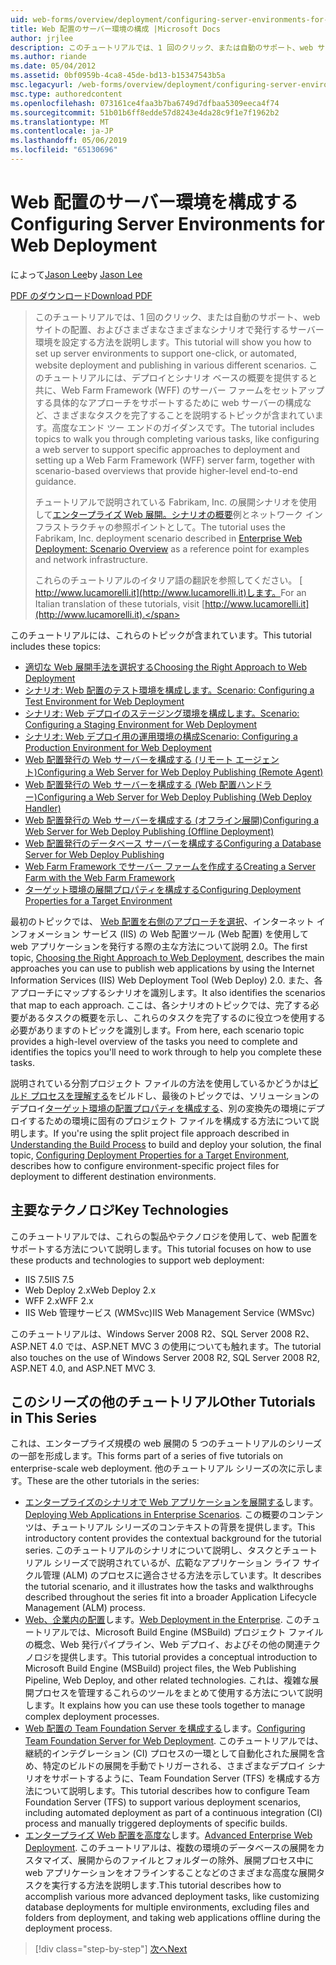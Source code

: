 ```yaml
---
uid: web-forms/overview/deployment/configuring-server-environments-for-web-deployment/configuring-server-environments-for-web-deployment
title: Web 配置のサーバー環境の構成 |Microsoft Docs
author: jrjlee
description: このチュートリアルでは、1 回のクリック、または自動のサポート、web サイトの配置、およびさまざまな異なるシナリオで発行するサーバー環境を設定する方法を説明しています.
ms.author: riande
ms.date: 05/04/2012
ms.assetid: 0bf0959b-4ca8-45de-bd13-b15347543b5a
msc.legacyurl: /web-forms/overview/deployment/configuring-server-environments-for-web-deployment/configuring-server-environments-for-web-deployment
msc.type: authoredcontent
ms.openlocfilehash: 073161ce4faa3b7ba6749d7dfbaa5309eeca4f74
ms.sourcegitcommit: 51b01b6ff8edde57d8243e4da28c9f1e7f1962b2
ms.translationtype: MT
ms.contentlocale: ja-JP
ms.lasthandoff: 05/06/2019
ms.locfileid: "65130696"
---
```

# <a name="configuring-server-environments-for-web-deployment"></a><span data-ttu-id="3c64e-103">Web 配置のサーバー環境を構成する</span><span class="sxs-lookup"><span data-stu-id="3c64e-103">Configuring Server Environments for Web Deployment</span></span>

<span data-ttu-id="3c64e-104">によって[Jason Lee](https://github.com/jrjlee)</span><span class="sxs-lookup"><span data-stu-id="3c64e-104">by [Jason Lee](https://github.com/jrjlee)</span></span>

[<span data-ttu-id="3c64e-105">PDF のダウンロード</span><span class="sxs-lookup"><span data-stu-id="3c64e-105">Download PDF</span></span>](https://msdnshared.blob.core.windows.net/media/MSDNBlogsFS/prod.evol.blogs.msdn.com/CommunityServer.Blogs.Components.WeblogFiles/00/00/00/63/56/8130.DeployingWebAppsInEnterpriseScenarios.pdf)

> <span data-ttu-id="3c64e-106">このチュートリアルでは、1 回のクリック、または自動のサポート、web サイトの配置、およびさまざまなさまざまなシナリオで発行するサーバー環境を設定する方法を説明します。</span><span class="sxs-lookup"><span data-stu-id="3c64e-106">This tutorial will show you how to set up server environments to support one-click, or automated, website deployment and publishing in various different scenarios.</span></span> <span data-ttu-id="3c64e-107">このチュートリアルには、デプロイとシナリオ ベースの概要を提供すると共に、Web Farm Framework (WFF) のサーバー ファームをセットアップする具体的なアプローチをサポートするために web サーバーの構成など、さまざまなタスクを完了することを説明するトピックが含まれています。高度なエンド ツー エンドのガイダンスです。</span><span class="sxs-lookup"><span data-stu-id="3c64e-107">The tutorial includes topics to walk you through completing various tasks, like configuring a web server to support specific approaches to deployment and setting up a Web Farm Framework (WFF) server farm, together with scenario-based overviews that provide higher-level end-to-end guidance.</span></span>
> 
> <span data-ttu-id="3c64e-108">チュートリアルで説明されている Fabrikam, Inc. の展開シナリオを使用して[エンタープライズ Web 展開。シナリオの概要](../deploying-web-applications-in-enterprise-scenarios/enterprise-web-deployment-scenario-overview.md)例とネットワーク インフラストラクチャの参照ポイントとして。</span><span class="sxs-lookup"><span data-stu-id="3c64e-108">The tutorial uses the Fabrikam, Inc. deployment scenario described in [Enterprise Web Deployment: Scenario Overview](../deploying-web-applications-in-enterprise-scenarios/enterprise-web-deployment-scenario-overview.md) as a reference point for examples and network infrastructure.</span></span>
> 
> <span data-ttu-id="3c64e-109">これらのチュートリアルのイタリア語の翻訳を参照してください。 [ http://www.lucamorelli.it](http://www.lucamorelli.it)します。</span><span class="sxs-lookup"><span data-stu-id="3c64e-109">For an Italian translation of these tutorials, visit [http://www.lucamorelli.it](http://www.lucamorelli.it).</span></span>

<span data-ttu-id="3c64e-110">このチュートリアルには、これらのトピックが含まれています。</span><span class="sxs-lookup"><span data-stu-id="3c64e-110">This tutorial includes these topics:</span></span>

- [<span data-ttu-id="3c64e-111">適切な Web 展開手法を選択する</span><span class="sxs-lookup"><span data-stu-id="3c64e-111">Choosing the Right Approach to Web Deployment</span></span>](choosing-the-right-approach-to-web-deployment.md)
- [<span data-ttu-id="3c64e-112">シナリオ: Web 配置のテスト環境を構成します。</span><span class="sxs-lookup"><span data-stu-id="3c64e-112">Scenario: Configuring a Test Environment for Web Deployment</span></span>](scenario-configuring-a-test-environment-for-web-deployment.md)
- [<span data-ttu-id="3c64e-113">シナリオ: Web デプロイのステージング環境を構成します。</span><span class="sxs-lookup"><span data-stu-id="3c64e-113">Scenario: Configuring a Staging Environment for Web Deployment</span></span>](scenario-configuring-a-staging-environment-for-web-deployment.md)
- [<span data-ttu-id="3c64e-114">シナリオ: Web デプロイ用の運用環境の構成</span><span class="sxs-lookup"><span data-stu-id="3c64e-114">Scenario: Configuring a Production Environment for Web Deployment</span></span>](scenario-configuring-a-production-environment-for-web-deployment.md)
- [<span data-ttu-id="3c64e-115">Web 配置発行の Web サーバーを構成する (リモート エージェント)</span><span class="sxs-lookup"><span data-stu-id="3c64e-115">Configuring a Web Server for Web Deploy Publishing (Remote Agent)</span></span>](configuring-a-web-server-for-web-deploy-publishing-remote-agent.md)
- [<span data-ttu-id="3c64e-116">Web 配置発行の Web サーバーを構成する (Web 配置ハンドラー)</span><span class="sxs-lookup"><span data-stu-id="3c64e-116">Configuring a Web Server for Web Deploy Publishing (Web Deploy Handler)</span></span>](configuring-a-web-server-for-web-deploy-publishing-web-deploy-handler.md)
- [<span data-ttu-id="3c64e-117">Web 配置発行の Web サーバーを構成する (オフライン展開)</span><span class="sxs-lookup"><span data-stu-id="3c64e-117">Configuring a Web Server for Web Deploy Publishing (Offline Deployment)</span></span>](configuring-a-web-server-for-web-deploy-publishing-offline-deployment.md)
- [<span data-ttu-id="3c64e-118">Web 配置発行のデータベース サーバーを構成する</span><span class="sxs-lookup"><span data-stu-id="3c64e-118">Configuring a Database Server for Web Deploy Publishing</span></span>](configuring-a-database-server-for-web-deploy-publishing.md)
- [<span data-ttu-id="3c64e-119">Web Farm Framework でサーバー ファームを作成する</span><span class="sxs-lookup"><span data-stu-id="3c64e-119">Creating a Server Farm with the Web Farm Framework</span></span>](creating-a-server-farm-with-the-web-farm-framework.md)
- [<span data-ttu-id="3c64e-120">ターゲット環境の展開プロパティを構成する</span><span class="sxs-lookup"><span data-stu-id="3c64e-120">Configuring Deployment Properties for a Target Environment</span></span>](configuring-deployment-properties-for-a-target-environment.md)

<span data-ttu-id="3c64e-121">最初のトピックでは、 [Web 配置を右側のアプローチを選択](choosing-the-right-approach-to-web-deployment.md)、インターネット インフォメーション サービス (IIS) の Web 配置ツール (Web 配置) を使用して web アプリケーションを発行する際の主な方法について説明 2.0。</span><span class="sxs-lookup"><span data-stu-id="3c64e-121">The first topic, [Choosing the Right Approach to Web Deployment](choosing-the-right-approach-to-web-deployment.md), describes the main approaches you can use to publish web applications by using the Internet Information Services (IIS) Web Deployment Tool (Web Deploy) 2.0.</span></span> <span data-ttu-id="3c64e-122">また、各アプローチにマップするシナリオを識別します。</span><span class="sxs-lookup"><span data-stu-id="3c64e-122">It also identifies the scenarios that map to each approach.</span></span> <span data-ttu-id="3c64e-123">ここは、各シナリオのトピックでは、完了する必要があるタスクの概要を示し、これらのタスクを完了するのに役立つを使用する必要がありますのトピックを識別します。</span><span class="sxs-lookup"><span data-stu-id="3c64e-123">From here, each scenario topic provides a high-level overview of the tasks you need to complete and identifies the topics you'll need to work through to help you complete these tasks.</span></span>

<span data-ttu-id="3c64e-124">説明されている分割プロジェクト ファイルの方法を使用しているかどうかは[ビルド プロセスを理解する](../web-deployment-in-the-enterprise/understanding-the-build-process.md)をビルドし、最後のトピックでは、ソリューションのデプロイ[ターゲット環境の配置プロパティを構成する](configuring-deployment-properties-for-a-target-environment.md)、別の変換先の環境にデプロイするための環境に固有のプロジェクト ファイルを構成する方法について説明します。</span><span class="sxs-lookup"><span data-stu-id="3c64e-124">If you're using the split project file approach described in [Understanding the Build Process](../web-deployment-in-the-enterprise/understanding-the-build-process.md) to build and deploy your solution, the final topic, [Configuring Deployment Properties for a Target Environment](configuring-deployment-properties-for-a-target-environment.md), describes how to configure environment-specific project files for deployment to different destination environments.</span></span>

## <a name="key-technologies"></a><span data-ttu-id="3c64e-125">主要なテクノロジ</span><span class="sxs-lookup"><span data-stu-id="3c64e-125">Key Technologies</span></span>

<span data-ttu-id="3c64e-126">このチュートリアルでは、これらの製品やテクノロジを使用して、web 配置をサポートする方法について説明します。</span><span class="sxs-lookup"><span data-stu-id="3c64e-126">This tutorial focuses on how to use these products and technologies to support web deployment:</span></span>

- <span data-ttu-id="3c64e-127">IIS 7.5</span><span class="sxs-lookup"><span data-stu-id="3c64e-127">IIS 7.5</span></span>
- <span data-ttu-id="3c64e-128">Web Deploy 2.x</span><span class="sxs-lookup"><span data-stu-id="3c64e-128">Web Deploy 2.x</span></span>
- <span data-ttu-id="3c64e-129">WFF 2.x</span><span class="sxs-lookup"><span data-stu-id="3c64e-129">WFF 2.x</span></span>
- <span data-ttu-id="3c64e-130">IIS Web 管理サービス (WMSvc)</span><span class="sxs-lookup"><span data-stu-id="3c64e-130">IIS Web Management Service (WMSvc)</span></span>

<span data-ttu-id="3c64e-131">このチュートリアルは、Windows Server 2008 R2、SQL Server 2008 R2、ASP.NET 4.0 では、ASP.NET MVC 3 の使用についても触れます。</span><span class="sxs-lookup"><span data-stu-id="3c64e-131">The tutorial also touches on the use of Windows Server 2008 R2, SQL Server 2008 R2, ASP.NET 4.0, and ASP.NET MVC 3.</span></span>

## <a name="other-tutorials-in-this-series"></a><span data-ttu-id="3c64e-132">このシリーズの他のチュートリアル</span><span class="sxs-lookup"><span data-stu-id="3c64e-132">Other Tutorials in This Series</span></span>

<span data-ttu-id="3c64e-133">これは、エンタープライズ規模の web 展開の 5 つのチュートリアルのシリーズの一部を形成します。</span><span class="sxs-lookup"><span data-stu-id="3c64e-133">This forms part of a series of five tutorials on enterprise-scale web deployment.</span></span> <span data-ttu-id="3c64e-134">他のチュートリアル シリーズの次に示します。</span><span class="sxs-lookup"><span data-stu-id="3c64e-134">These are the other tutorials in the series:</span></span>

- <span data-ttu-id="3c64e-135">[エンタープライズのシナリオで Web アプリケーションを展開する](../deploying-web-applications-in-enterprise-scenarios/deploying-web-applications-in-enterprise-scenarios.md)します。</span><span class="sxs-lookup"><span data-stu-id="3c64e-135">[Deploying Web Applications in Enterprise Scenarios](../deploying-web-applications-in-enterprise-scenarios/deploying-web-applications-in-enterprise-scenarios.md).</span></span> <span data-ttu-id="3c64e-136">この概要のコンテンツは、チュートリアル シリーズのコンテキストの背景を提供します。</span><span class="sxs-lookup"><span data-stu-id="3c64e-136">This introductory content provides the contextual background for the tutorial series.</span></span> <span data-ttu-id="3c64e-137">このチュートリアルのシナリオについて説明し、タスクとチュートリアル シリーズで説明されているが、広範なアプリケーション ライフ サイクル管理 (ALM) のプロセスに適合させる方法を示しています。</span><span class="sxs-lookup"><span data-stu-id="3c64e-137">It describes the tutorial scenario, and it illustrates how the tasks and walkthroughs described throughout the series fit into a broader Application Lifecycle Management (ALM) process.</span></span>
- <span data-ttu-id="3c64e-138">[Web、企業内の配置](../web-deployment-in-the-enterprise/web-deployment-in-the-enterprise.md)します。</span><span class="sxs-lookup"><span data-stu-id="3c64e-138">[Web Deployment in the Enterprise](../web-deployment-in-the-enterprise/web-deployment-in-the-enterprise.md).</span></span> <span data-ttu-id="3c64e-139">このチュートリアルでは、Microsoft Build Engine (MSBuild) プロジェクト ファイルの概念、Web 発行パイプライン、Web デプロイ、およびその他の関連テクノロジを提供します。</span><span class="sxs-lookup"><span data-stu-id="3c64e-139">This tutorial provides a conceptual introduction to Microsoft Build Engine (MSBuild) project files, the Web Publishing Pipeline, Web Deploy, and other related technologies.</span></span> <span data-ttu-id="3c64e-140">これは、複雑な展開プロセスを管理するこれらのツールをまとめて使用する方法について説明します。</span><span class="sxs-lookup"><span data-stu-id="3c64e-140">It explains how you can use these tools together to manage complex deployment processes.</span></span>
- <span data-ttu-id="3c64e-141">[Web 配置の Team Foundation Server を構成する](../configuring-team-foundation-server-for-web-deployment/configuring-team-foundation-server-for-web-deployment.md)します。</span><span class="sxs-lookup"><span data-stu-id="3c64e-141">[Configuring Team Foundation Server for Web Deployment](../configuring-team-foundation-server-for-web-deployment/configuring-team-foundation-server-for-web-deployment.md).</span></span> <span data-ttu-id="3c64e-142">このチュートリアルでは、継続的インテグレーション (CI) プロセスの一環として自動化された展開を含め、特定のビルドの展開を手動でトリガーされる、さまざまなデプロイ シナリオをサポートするように、Team Foundation Server (TFS) を構成する方法について説明します。</span><span class="sxs-lookup"><span data-stu-id="3c64e-142">This tutorial describes how to configure Team Foundation Server (TFS) to support various deployment scenarios, including automated deployment as part of a continuous integration (CI) process and manually triggered deployments of specific builds.</span></span>
- <span data-ttu-id="3c64e-143">[エンタープライズ Web 配置を高度な](../advanced-enterprise-web-deployment/advanced-enterprise-web-deployment.md)します。</span><span class="sxs-lookup"><span data-stu-id="3c64e-143">[Advanced Enterprise Web Deployment](../advanced-enterprise-web-deployment/advanced-enterprise-web-deployment.md).</span></span> <span data-ttu-id="3c64e-144">このチュートリアルは、複数の環境のデータベースの展開をカスタマイズ、展開からのファイルとフォルダーの除外、展開プロセス中に web アプリケーションをオフラインすることなどのさまざまな高度な展開タスクを実行する方法を説明します.</span><span class="sxs-lookup"><span data-stu-id="3c64e-144">This tutorial describes how to accomplish various more advanced deployment tasks, like customizing database deployments for multiple environments, excluding files and folders from deployment, and taking web applications offline during the deployment process.</span></span>

> [!div class="step-by-step"]
> [<span data-ttu-id="3c64e-145">次へ</span><span class="sxs-lookup"><span data-stu-id="3c64e-145">Next</span></span>](choosing-the-right-approach-to-web-deployment.md)
